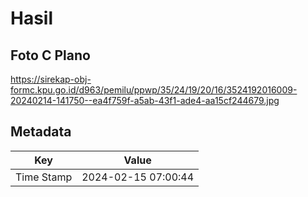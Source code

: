 # Hasil

## Foto C Plano

https://sirekap-obj-formc.kpu.go.id/d963/pemilu/ppwp/35/24/19/20/16/3524192016009-20240214-141750--ea4f759f-a5ab-43f1-ade4-aa15cf244679.jpg


## Metadata

| Key        | Value               |
| ---------- | ------------------- |
| Time Stamp | 2024-02-15 07:00:44 |



